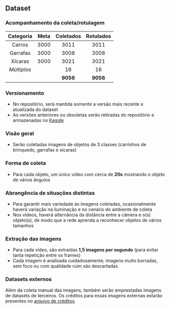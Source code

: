 ## Dataset

### Acompanhamento da coleta/rotulagem

| Categoria   | Meta     | Coletados | Rotulados |
|:-----------:|:--------:|:---------:|:---------:|
| Carros      | 3000     | 3011      | 3011      |
| Garrafas    | 3000     | 3008      | 3008      |
| Xícaras     | 3000     | 3021      | 3021      |
| _Múltiplos_ |          | 16        | 16        |
|             |          | __9056__  | __9056__  |

### Versionamento

- No repositório, será mantida somente a versão mais recente e atualizada do dataset
- As versões anteriores ou obsoletas serão retiradas do repositório e armazenadas no [Kaggle](https://www.kaggle.com)

### Visão geral

- Serão coletadas imagens de objetos de 3 classes (carrinhos de brinquedo, garrafas e xícaras)

### Forma de coleta

- Para cada objeto, um único vídeo com cerca de __20s__ mostrando o objeto de vários ângulos

### Abrangência de situações distintas

- Para garantir mais variedade às imagens coletadas, ocasionalmente haverá variação na iluminação e no cenário do ambiente de coleta
- Nos vídeos, haverá alternância da distância entre a câmera e o(s) objeto(s), de modo que a rede aprenda a reconhecer objetos de vários tamanhos

### Extração das imagens

- Para cada vídeo, são extraídas __1,5 imagens por segundo__ (para evitar tanta repetição entre os frames)
- Cada imagem é analisada cuidadosamente; imagens muito borradas, sem foco ou com qualidade ruim são descartadas

### Datasets externos

Além da coleta manual das imagens, também serão emprestadas imagens de datasets de terceiros. Os créditos para essas imagens externas estarão presentes no [arquivo de créditos](creditos.md).
